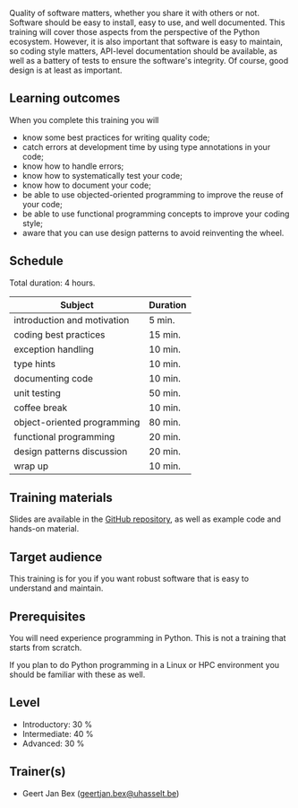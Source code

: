 Quality of software matters, whether you share it with others or not.
Software should be easy to install, easy to use, and well documented.
This training will cover those aspects from the perspective of the
Python ecosystem.  However, it is also important that software is easy
to maintain, so coding style matters, API-level documentation should be
available, as well as a battery of tests to ensure the software's
integrity.  Of course, good design is at least as important.


## Learning outcomes

When you complete this training you will

  * know some best practices for writing quality code;
  * catch errors at development time by using type annotations in your
    code;
  * know how to handle errors;
  * know how to systematically test your code;
  * know how to document your code;
  * be able to use objected-oriented programming to improve
    the reuse of your code;
  * be able to use functional programming concepts to improve
    your coding style;
  * aware that you can use design patterns to avoid reinventing
    the wheel.


## Schedule

Total duration: 4 hours.

  | Subject                                     | Duration |
  |---------------------------------------------|----------|
  | introduction and motivation                 |  5 min.  |
  | coding best practices                       | 15 min.  |
  | exception handling                          | 10 min.  |
  | type hints                                  | 10 min.  |
  | documenting code                            | 10 min.  |
  | unit testing                                | 50 min.  |
  | coffee break                                | 10 min.  |
  | object-oriented programming                 | 80 min.  |
  | functional programming                      | 20 min.  |
  | design patterns discussion                  | 20 min.  |
  | wrap up                                     | 10 min.  |


## Training materials

Slides are available in the
 [GitHub repository](https://github.com/gjbex/Python-software-engineering),
as well as example code and hands-on material.


## Target audience

This training is for you if you want robust software that is easy
to understand and maintain.


## Prerequisites

You will need experience programming in Python.  This is not a training that starts
from scratch.

If you plan to do Python programming in a Linux or HPC environment you should
be familiar with these as well.


## Level

* Introductory: 30 %
* Intermediate: 40 %
* Advanced: 30 %


## Trainer(s)

  * Geert Jan Bex ([geertjan.bex@uhasselt.be](mailto:geertjan.bex@uhasselt.be))
